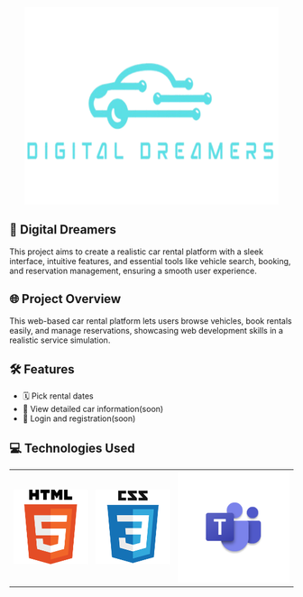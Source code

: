 <p align="center">
    <img src="IMG/digitaldreamers-removebg-preview.png" alt="AutoDorm logo" width="450" height="350">
</p>    

## 🚗 Digital Dreamers

This project aims to create a realistic car rental platform with a sleek interface, intuitive features, and essential tools like vehicle search, booking, and reservation management, ensuring a smooth user experience.

## 🌐 Project Overview

This web-based car rental platform lets users browse vehicles, book rentals easily, and manage reservations, showcasing web development skills in a realistic service simulation.


## 🛠️ Features

- 🗓️ Pick rental dates
- 📄 View detailed car information(soon)
- 🔐 Login and registration(soon)

 ## 💻 Technologies Used
<table>
  <tr>
    <td><img src="IMG/htmlLogo.png" width="200"/></td>
    <td><img src="IMG/cssLogo.png" width="200"/></td>
    <td><img src="IMG/teamsLogo.png" width="300"></td>
  </tr>
</table>
